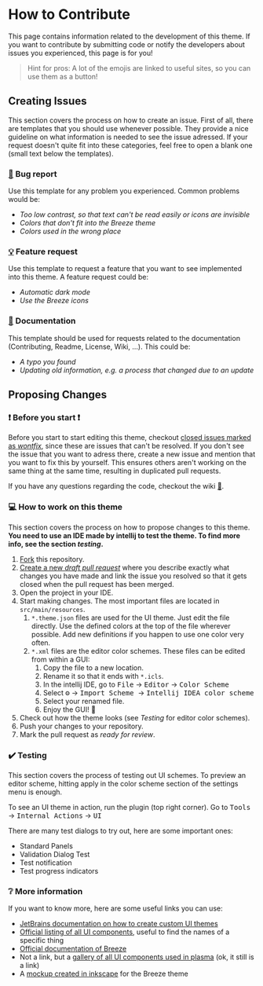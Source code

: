 # How to Contribute
This page contains information related to the development of this theme. If you want to contribute by submitting code or notify the developers about issues you experienced, this page is for you!

> Hint for pros: A lot of the emojis are linked to useful sites, so you can use them as a button!

## Creating Issues
This section covers the process on how to create an issue.
First of all, there are templates that you should use whenever possible. They provide a nice guideline on what information is needed to see the issue adressed.
If your request doesn't quite fit into these categories, feel free to open a blank one (small text below the templates).

### [🐛](https://github.com/l0drex/Intellij-KDE-Breeze-Theme/issues/new?assignees=&labels=bug&template=bug_report.md&title=) Bug report
Use this template for any problem you experienced.
Common problems would be:

- _Too low contrast, so that text can't be read easily or icons are invisible_
- _Colors that don't fit into the Breeze theme_
- _Colors used in the wrong place_

### [💡](https://github.com/l0drex/Intellij-KDE-Breeze-Theme/issues/new?assignees=&labels=enhancement&template=feature_request.md&title=) Feature request
Use this template to request a feature that you want to see implemented into this theme.
A feature request could be:

- _Automatic dark mode_
- _Use the Breeze icons_

### [📖](https://github.com/l0drex/Intellij-KDE-Breeze-Theme/issues/new?assignees=&labels=documentation&template=documentation.md&title=) Documentation
This template should be used for requests related to the documentation (Contributing, Readme, License, Wiki, ...).
This could be:

- _A typo you found_
- _Updating old information, e.g. a process that changed due to an update_

## Proposing Changes

### ❗ Before you start ❗
Before you start to start editing this theme, checkout
[closed issues marked as _wontfix_](https://github.com/l0drex/Intellij-KDE-Breeze-Theme/issues?q=is%3Aissue+is%3Aclosed+label%3Awontfix),
since these are issues that can't be resolved.
If you don't see the issue that you want to adress there, create a new issue and mention that you want to fix this by yourself.
This ensures others aren't working on the same thing at the same time, resulting in duplicated pull requests.

If you have any questions regarding the code, checkout the wiki [ 📖](https://github.com/l0drex/Intellij-KDE-Breeze-Theme/wiki).

### 💻 How to work on this theme
This section covers the process on how to propose changes to this theme.
**You need to use an IDE made by intellij to test the theme. To find more info, see the section *testing*.**

1. [Fork](https://docs.github.com/en/github/getting-started-with-github/fork-a-repo) this repository.
2. [Create a new _draft pull request_](https://docs.github.com/en/github/collaborating-with-issues-and-pull-requests/about-pull-requests#draft-pull-requests) where you describe exactly what changes you have made and link the issue you resolved so that it gets closed when the pull request has been merged.
3. Open the project in your IDE.
4. Start making changes. The most important files are located in `src/main/resources`.
   1. `*.theme.json` files are used for the UI theme. Just edit the file directly.
      Use the defined colors at the top of the file wherever possible. Add new definitions if you happen to use one color very often.
   3. `*.xml` files are the editor color schemes. These files can be edited from within a GUI:
      1. Copy the file to a new location.
      2. Rename it so that it ends with `*.icls`.
      3. In the intellij IDE, go to <kbd>File</kbd> → <kbd>Editor</kbd> → <kbd>Color Scheme</kbd>
      4. Select <kbd>⚙️</kbd> → <kbd>Import Scheme </kbd> → <kbd>Intellij IDEA color scheme </kbd>
      5. Select your renamed file.
      6. Enjoy the GUI! 🎉
4. Check out how the theme looks (see _Testing_ for editor color schemes).
5. Push your changes to your repository.
6. Mark the pull request as _ready for review_.

### ✔️ Testing
This section covers the process of testing out UI schemes. To preview an editor scheme, hitting apply in the color scheme section of the settings menu is enough.

To see an UI theme in action, run the plugin (top right corner). Go to <kbd>Tools</kbd> → <kbd>Internal Actions</kbd> → <kbd>UI</kbd>

There are many test dialogs to try out, here are some important ones:

- Standard Panels
- Validation Dialog Test
- Test notification
- Test progress indicators

### ❔ More information
If you want to know more, here are some useful links you can use:

- [JetBrains documentation on how to create custom UI themes](https://plugins.jetbrains.com/docs/intellij/themes.html)
- [Official listing of all UI components](https://plugins.jetbrains.com/docs/intellij/user-interface-components.html), useful to find the names of a specific thing
- [Official documentation of Breeze](https://develop.kde.org/hig/)
- Not a link, but a [gallery of all UI components used in plasma](https://apps.kde.org/kirigami2.gallery/) (ok, it still is a link)
- A [mockup created in inkscape](https://community.kde.org/KDE_Visual_Design_Group/HIG/MockupToolkit) for the Breeze theme
